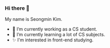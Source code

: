 ### Hi there 👋

My name is Seongmin Kim.
- 🔭 I’m currently working as a CS student. 
- 🌱 I’m currently learning a lot of CS subjects.
- ✨ I'm interested in front-end studying.  


<!--
**matthewsmkim/matthewsmkim** is a ✨ _special_ ✨ repository because its `README.md` (this file) appears on your GitHub profile.

